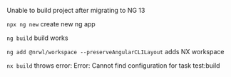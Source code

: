 Unable to build project after migrating to NG 13

`npx ng new` create new ng app

`ng build` build works

`ng add @nrwl/workspace --preserveAngularCLILayout` adds NX workspace

`nx build` throws error: Error: Cannot find configuration for task test:build

